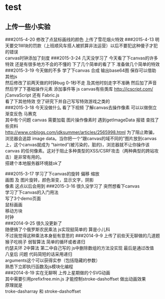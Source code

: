 test
========
上传一些小实验
------------
###2015-4-20
修改了点鼠标画线的颜色 上传了雪花烟火特效
###2015-4-13
明天要交1W块的罚款（上班顺风车搭人被抓算非法运营）以后不要犯这种傻子才犯的错误<br>
canvas时钟添加了刻度
###2015-3-24
几天没学习了 今天看了下canvas的许多特效 还是有很多地方不会的不懂的 下了几个简单的看了下  准备做几个简单的特效
###2015-3-19
今天做的不多 学了下canvas 合成 输出base64图 保存可以借助其他js <br>
然后修改了前两天做的时钟bug 0-1秒不走 及其他时刻走字不准确
然后加了声音 <br>然后学了下基础操作元素 添加事件等
js canvas有些类库 <a href="http://jcscript.com/">http://jcscript.com/</a>   jCanvaScript 还有 Fabric.js<br> 
看了下其他特效 空了研究下并自己写写特效游戏之类的	
###2015-3-18
今天没做什么 看了下视频 了解canvas去操作像素 可以以做倒立渐变反色 马赛克<br/>
其中有个问题 canvas 需要加载 图片操作像素时 遇到getImageData 报错 查找了些资料<br/>
<a href="http://www.cnblogs.com/jdksummer/articles/2565998.html">http://www.cnblogs.com/jdksummer/articles/2565998.html</a>
为了阻止欺骗，浏览器会追踪 image data。当你把一个“跟canvas的域不同的”图片放到canvas上，这个canvas就成为 “tainted”(被污染的，脏的)，浏览器就不让你操作该canvas 的任何像素。这对于阻止多种类型的XSS/CSRF攻击（两种典型的跨站攻击）是非常有用的。<br/>
搭建个本地服务器环境就ok了<br/>

###2015-3-17
学习了下canvas的旋转 偏移 缩放<br/>
画图 及 图片旋转，颜色渐变，显示文字，阴影<br/>
像素 这点以后会用到
###2015-3-16
很久没学习了 突然想看下canvas<br/>
学习了下canvas的入门用法<br/>
写了3个demo页面<br/>
鼠标画画<br/>
移动方块<br/>
时钟<br/>
###2014-9-25
很久没更新了<br/>
随便搞了个俄罗斯农民乘法 js实现挺简单的 算是小儿科<br/>
不过我觉得这种乘法本身挺有意思的
###2014-9-9
上传了前些天无聊做的几道题<br/>
猴子吃桃子 弱智算法 简单的循环或者递归<br/>
约瑟夫环 2中算法 第二中自己写的 js中删除数组的方法没实现 最后是通过改值<br/>
八皇后 问题 代码简短的话采用递归<br/>
arguments这个可以获得实参（包括隐藏的参数）<br/>
熟悉下立即执行函数及js模块化编程<br/>
###2014-8-19
实在无聊啊 上传上星期做的个SVG动画<br/>
其中需要引用prefixfree.min.js 才能控制stroke-dashoffset 做出动画效果<br/>
原理就是<br/>
troke-dasharray 和 stroke-dashoffset